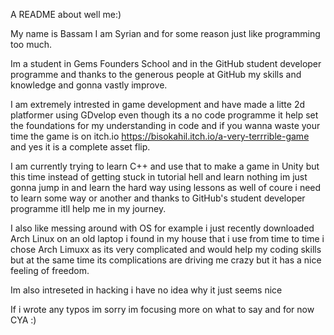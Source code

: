 A README about well me:)

My name is Bassam I am Syrian and for some reason just like programming too much.

Im a student in Gems Founders School and in the GitHub student developer programme and thanks to the generous people at GitHub my skills and knowledge and gonna vastly improve.

I am extremely intrested in game development and have made a litte 2d platformer using GDvelop even though its a no code programme it help set the foundations for my understanding in code and if you wanna waste your time the game is on itch.io https://bisokahil.itch.io/a-very-terrrible-game and yes it is a complete asset flip.

I am currently trying to learn C++ and use that to make a game in Unity but this time instead of getting stuck in tutorial hell and learn nothing im just gonna jump in and learn the hard way using lessons as well of coure i need to learn some way or another and thanks to GitHub's student developer programme itll help me in my journey.

I also like messing around with OS for example i just recently downloaded Arch Linux on an old laptop i found in my house that i use from time to time i chose Arch Limuxx as its very complicated and would help my coding skills but at the same time its complications are driving me crazy but it has a nice feeling of freedom.

Im also intreseted in hacking i have no idea why it just seems nice

If i wrote any typos im sorry im focusing more on what to say and for now CYA :)
